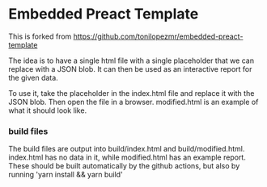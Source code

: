 # Embedded Preact Template

This is forked from https://github.com/tonilopezmr/embedded-preact-template

The idea is to have a single html file with a single placeholder that we can replace with a JSON blob.
It can then be used as an interactive report for the given data.

To use it, take the placeholder in the index.html file and replace it with the JSON blob.
Then open the file in a browser.  modified.html is an example of what it should look like.

### build files

The build files are output into build/index.html and build/modified.html.  index.html has no
data in it, while modified.html has an example report.  These should be built automatically
by the github actions, but also by running 'yarn install && yarn build'

